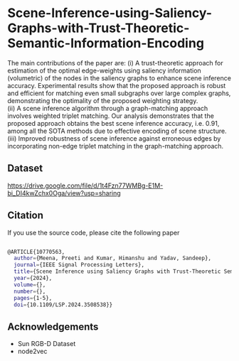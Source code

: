 # Scene-Inference-using-Saliency-Graphs-with-Trust-Theoretic-Semantic-Information-Encoding
The main contributions of the paper are: (i) A trust-theoretic approach for estimation of the optimal edge-weights using saliency information (volumetric) of the nodes in the saliency graphs to enhance scene inference accuracy. Experimental results show that the proposed approach is robust and efficient for matching even small subgraphs over large complex graphs, demonstrating the optimality of the proposed weighting strategy.  
(ii) A scene inference algorithm through a graph-matching approach involves weighted triplet matching. Our analysis demonstrates that the proposed approach obtains the best scene inference accuracy, i.e. $0.91$, among all the SOTA methods due to effective encoding of scene structure. 
(iii) Improved robustness of scene inference against erroneous edges by incorporating non-edge triplet matching in the graph-matching approach.

## Dataset 
https://drive.google.com/file/d/1t4Fzn77WMBg-E1M-bi_DI4kwZchx0Oga/view?usp=sharing


## Citation
If you use the source code, please cite the following paper

```bash

@ARTICLE{10770563,
  author={Meena, Preeti and Kumar, Himanshu and Yadav, Sandeep},
  journal={IEEE Signal Processing Letters}, 
  title={Scene Inference using Saliency Graphs with Trust-Theoretic Semantic Information Encoding}, 
  year={2024},
  volume={},
  number={},
  pages={1-5},
  doi={10.1109/LSP.2024.3508538}}
```

## Acknowledgements

- Sun RGB-D Dataset
- node2vec
